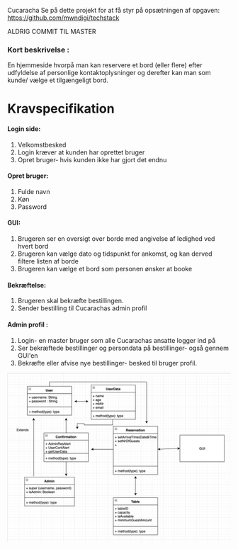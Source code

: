 Cucaracha
Se på dette projekt for at få styr på opsætningen af opgaven:
https://github.com/mwndigi/techstack

ALDRIG COMMIT TIL MASTER

### Kort beskrivelse :
En hjemmeside hvorpå man kan reservere et bord (eller flere) efter udfyldelse af personlige kontaktoplysninger og derefter kan man som kunde/ vælge et tilgængeligt bord. 

# Kravspecifikation 
#### Login side:
  1. Velkomstbesked
  2. Login kræver at kunden har oprettet bruger
  3. Opret bruger- hvis kunden ikke har gjort det endnu
#### Opret bruger:
  1. Fulde navn
  2. Køn
  3. Password
  
#### GUI:
  1. Brugeren ser en oversigt over borde med angivelse af ledighed ved hvert bord
  2. Brugeren kan vælge dato og tidspunkt for ankomst, og kan derved filtere listen af borde
  3. Brugeren kan vælge et bord som personen ønsker at booke
#### Bekræftelse:
  1. Brugeren skal bekræfte bestillingen.
  2. Sender bestilling til Cucarachas admin profil
#### Admin profil :
 1. Login- en master bruger som alle Cucarachas ansatte logger ind på
 2. Ser bekræftede bestillinger og persondata på bestillinger- også gennem GUI'en
 3. Bekræfte eller afvise nye bestillinger- besked til bruger profil.

![Screenshot](classChart.png)
